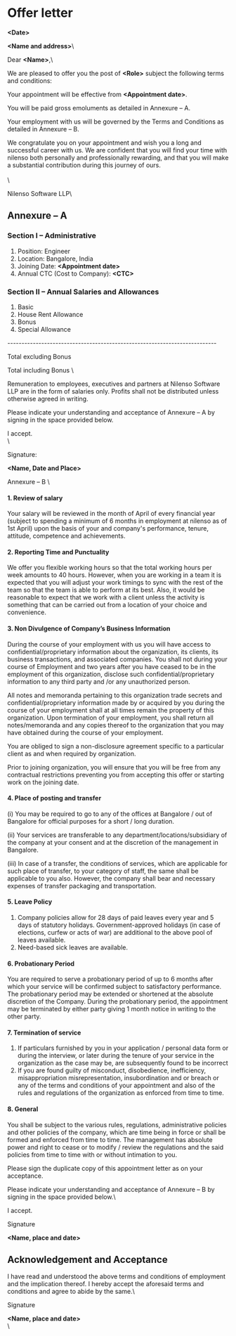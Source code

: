 # Offer letter

**\<Date>**

**\<Name and address>**\


Dear **\<Name>**,\


We are pleased to offer you the post of **\<Role>** subject the following terms and conditions:

Your appointment will be effective from **\<Appointment date>**.

You will be paid gross emoluments as detailed in Annexure – A.

Your employment with us will be governed by the Terms and Conditions as detailed in Annexure – B.

We congratulate you on your appointment and wish you a long and successful career with us. We are confident that you will find your time with nilenso both personally and professionally rewarding, and that you will make a substantial contribution during this journey of ours. \
\
\


Nilenso Software LLP\


## Annexure – A

### Section I  – Administrative

1. Position: Engineer  &#x20;
2. Location: Bangalore, India
3. Joining Date: **\<Appointment date>**
4. Annual CTC (Cost to Company): **\<CTC>**

### Section II  – Annual Salaries and Allowances

1. Basic               &#x20;
2. House Rent Allowance   &#x20;
3. Bonus               &#x20;
4. Special Allowance       &#x20;

\--------------------------------------------------------------------------

Total excluding Bonus        &#x20;

Total including Bonus         \


Remuneration to employees, executives and partners at Nilenso Software LLP are in the form of salaries only. Profits shall not be distributed unless otherwise agreed in writing.

Please indicate your understanding and acceptance of Annexure – A by signing in the space provided below.

I accept.\
\


Signature:

**\<Name, Date and Place>**

Annexure – B         \



#### 1. Review of salary

Your salary will be reviewed in the month of April of every financial year (subject to spending a minimum of 6 months in employment at nilenso as of 1st April) upon the basis of your and company's performance, tenure, attitude, competence and achievements.

#### 2. Reporting Time and Punctuality

We offer you flexible working hours so that the total working hours per week amounts to 40 hours. However, when you are working in a team it is expected that you will adjust your work timings to sync with the rest of the team so that the team is able to perform at its best. Also, it would be reasonable to expect that we work with a client unless the activity is something that can be carried out from a location of your choice and convenience.&#x20;

#### 3. Non Divulgence of Company’s Business Information

During the course of your employment with us you will have access to confidential/proprietary information about the organization, its clients, its business transactions, and associated companies. You shall not during your course of Employment and two years after you have ceased to be in the employment of this organization, disclose such confidential/proprietary information to any third party and /or any unauthorized person.

All notes and memoranda pertaining to this organization trade secrets and confidential/proprietary information made by or acquired by you during the course of your employment shall at all times remain the property of this organization. Upon termination of your employment, you shall return all notes/memoranda and any copies thereof to the organization that you may have obtained during the course of your employment.

You are obliged to sign a non-disclosure agreement specific to a particular client as and when required by organization.

Prior to joining organization, you will ensure that you will be free from any contractual restrictions preventing you from accepting this offer or starting work on the joining date.

#### 4.  Place of posting and transfer

(i)     You may be required to go to any of the offices at Bangalore / out of Bangalore for official purposes for a short / long duration.

(ii)     Your services are transferable to any department/locations/subsidiary of the company at your consent and at the discretion of the management in Bangalore.

(iii)     In case of a transfer, the conditions of services, which are applicable for such place of transfer, to your category of staff, the same shall be applicable to you also. However, the company shall bear and necessary expenses of transfer packaging and transportation.

#### 5.  Leave Policy

1. Company policies allow for 28 days of paid leaves every year and 5 days of statutory holidays. Government-approved holidays (in case of elections, curfew or acts of war) are additional to the above pool of leaves available.&#x20;
2. Need-based sick leaves are available.

#### 6.  Probationary Period

You are required to serve a probationary period of up to 6 months after which your service will be confirmed subject to satisfactory performance. The probationary period may be extended or shortened at the absolute discretion of the Company. During the probationary period, the appointment may be terminated by either party giving 1 month notice in writing to the other party.

#### 7.  Termination of service

1. If particulars furnished by you in your application / personal data form or during the interview, or later during the tenure of your service in the organization as the case may be, are subsequently found to be incorrect&#x20;
2. If you are found guilty of misconduct, disobedience, inefficiency, misappropriation misrepresentation, insubordination and or breach or any of the terms and conditions of your appointment and also of the rules and regulations of the organization as enforced from time to time.

#### &#x20;8.  General

You shall be subject to the various rules, regulations, administrative policies and other policies of the company, which are time being in force or shall be formed and enforced from time to time. The management has absolute power and right to cease or to modify / review the regulations and the said policies from time to time with or without intimation to you.

Please sign the duplicate copy of this appointment letter as on your acceptance.

Please indicate your understanding and acceptance of Annexure – B by signing in the space provided below.\


I accept.

Signature

**\<Name, place and date>**

## Acknowledgement and Acceptance

I have read and understood the above terms and conditions of employment and the implication thereof. I hereby accept the aforesaid terms and conditions and agree to abide by the same.\


Signature

**\<Name, place and date>**\
\
